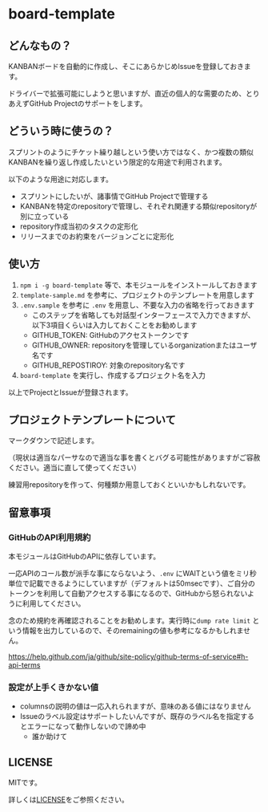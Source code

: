 # board-template

## どんなもの？

KANBANボードを自動的に作成し、そこにあらかじめIssueを登録しておきます。

ドライバーで拡張可能にしようと思いますが、直近の個人的な需要のため、とりあえずGitHub Projectのサポートをします。

## どういう時に使うの？

スプリントのようにチケット繰り越しという使い方ではなく、かつ複数の類似KANBANを繰り返し作成したいという限定的な用途で利用されます。

以下のような用途に対応します。

- スプリントにしたいが、諸事情でGitHub Projectで管理する
- KANBANを特定のrepositoryで管理し、それぞれ関連する類似repositoryが別に立っている
- repository作成当初のタスクの定形化
- リリースまでのお約束をバージョンごとに定形化

## 使い方

1. `npm i -g board-template` 等で、本モジュールをインストールしておきます
2. `template-sample.md` を参考に、プロジェクトのテンプレートを用意します
3. `.env.sample` を参考に `.env` を用意し、不要な入力の省略を行っておきます
	- このステップを省略しても対話型インターフェースで入力できますが、以下3項目くらいは入力しておくことをお勧めします
	- GITHUB_TOKEN: GitHubのアクセストークンです
	- GITHUB_OWNER: repositoryを管理しているorganizationまたはユーザ名です
	- GITHUB_REPOSTIROY: 対象のrepository名です
4. `board-template` を実行し、作成するプロジェクト名を入力

以上でProjectとIssueが登録されます。

## プロジェクトテンプレートについて

マークダウンで記述します。

（現状は適当なパーサなので適当な事を書くとバグる可能性がありますがご容赦ください。適当に直して使ってください）

練習用repositoryを作って、何種類か用意しておくといいかもしれないです。

## 留意事項

### GitHubのAPI利用規約

本モジュールはGitHubのAPIに依存しています。

一応APIのコール数が派手な事にならないよう、`.env` にWAITという値をミリ秒単位で記載できるようにしていますが（デフォルトは50msecです）、ご自分のトークンを利用して自動アクセスする事になるので、GitHubから怒られないように利用してください。

念のため規約を再確認されることをお勧めします。実行時に`dump rate limit` という情報を出力しているので、そのremainingの値も参考になるかもしれません。

https://help.github.com/ja/github/site-policy/github-terms-of-service#h-api-terms

### 設定が上手くきかない値

- columnsの説明の値は一応入れられますが、意味のある値にはなりません
- Issueのラベル設定はサポートしたいんですが、既存のラベル名を指定するとエラーになって動作しないので諦め中
	- 誰か助けて

## LICENSE

MITです。

詳しくは[LICENSE](./LICENSE)をご参照ください。
